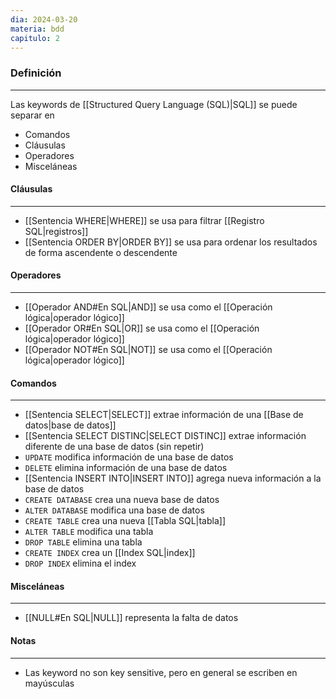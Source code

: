 ```yaml
---
dia: 2024-03-20
materia: bdd
capitulo: 2
---
```

### Definición
---
Las keywords de [[Structured Query Language (SQL)|SQL]] se puede separar en 
* Comandos
* Cláusulas
* Operadores
* Misceláneas

#### Cláusulas
---
* [[Sentencia WHERE|WHERE]] se usa para filtrar [[Registro SQL|registros]]
* [[Sentencia ORDER BY|ORDER BY]] se usa para ordenar los resultados de forma ascendente o descendente

#### Operadores
---
* [[Operador AND#En SQL|AND]] se usa como el [[Operación lógica|operador lógico]] 
* [[Operador OR#En SQL|OR]] se usa como el [[Operación lógica|operador lógico]] 
* [[Operador NOT#En SQL|NOT]] se usa como el [[Operación lógica|operador lógico]] 

#### Comandos
---
* [[Sentencia SELECT|SELECT]] extrae información de una [[Base de datos|base de datos]]
* [[Sentencia SELECT DISTINC|SELECT DISTINC]] extrae información diferente de una base de datos (sin repetir)
* `UPDATE` modifica información de una base de datos
* `DELETE` elimina información de una base de datos
* [[Sentencia INSERT INTO|INSERT INTO]] agrega nueva información a la base de datos
* `CREATE DATABASE` crea una nueva base de datos
* `ALTER DATABASE` modifica una base de datos
* `CREATE TABLE` crea una nueva [[Tabla SQL|tabla]]
* `ALTER TABLE` modifica una tabla
* `DROP TABLE` elimina una tabla
* `CREATE INDEX` crea un [[Index SQL|index]]
* `DROP INDEX` elimina el index

#### Misceláneas
---
* [[NULL#En SQL|NULL]] representa la falta de datos

#### Notas
---
* Las keyword no son key sensitive, pero en general se escriben en mayúsculas